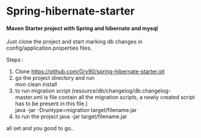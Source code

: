 # Spring-hibernate-starter

#### Maven Starter project with Spring and hibernate and mysql
Just clone the project and start marking db changes in config/application.properties files.

Steps :   

1. Clone https://github.com/Grv90/spring-hibernate-starter.git
2. go the project directory and run  
    mvn clean install
3. to run migration script (resource/db/changelog/db.changelog-master.xml is file contain all the migration scripts, a newly created script has to be present in this file.)    
    java -jar -Druntype=migration target/filename.jar
4. to run the project 
    java -jar target/filename.jar 

all set and you good to go..
    
